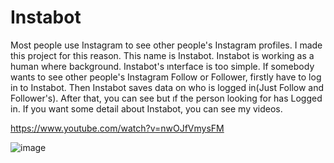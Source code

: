 # Instabot


Most people use Instagram to see other people's Instagram profiles. I made this project for this reason. This name is Instabot. Instabot is working as a human where background. Instabot's ınterface is too simple. If somebody wants to see other people's Instagram Follow or Follower, firstly have to log in to Instabot. Then Instabot saves data on who is logged in(Just Follow and Follower's). After that, you can see but ıf the person looking for has Logged in. If you want some detail about Instabot, you can see my videos.

https://www.youtube.com/watch?v=nwOJfVmysFM


  ![image](https://user-images.githubusercontent.com/78637700/145070342-0c5d9920-6fb9-4465-843f-873499b5264f.png)

